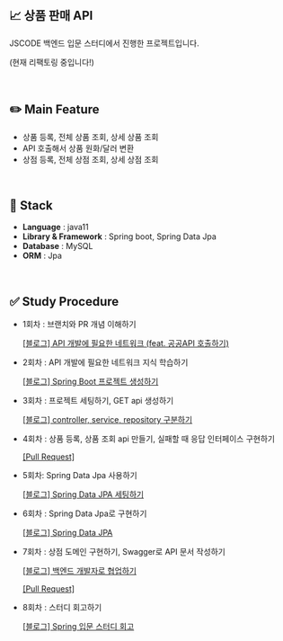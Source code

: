 

<br>

## 📈 상품 판매 API

JSCODE 백엔드 입문 스터디에서 진행한 프로젝트입니다.

(현재 리팩토링 중입니다!)

<br>

## ✏️ Main Feature

- 상품 등록, 전체 상품 조회, 상세 상품 조회
- API 호출해서 상품 원화/달러 변환
- 상점 등록, 전체 상점 조회, 상세 상점 조회

<br>

## 🔧 Stack

- **Language** : java11
- **Library & Framework** : Spring boot, Spring Data Jpa
- **Database** : MySQL
- **ORM** : Jpa


<br>

## ✅ Study P**rocedure**

- 1회차 : 브랜치와 PR 개념 이해하기
    
    [[블로그] API 개발에 필요한 네트워크 (feat. 공공API 호출하기)](https://velog.io/@0sunset0/JSCODE-API-%EA%B0%9C%EB%B0%9C%EC%97%90-%ED%95%84%EC%9A%94%ED%95%9C-%EB%84%A4%ED%8A%B8%EC%9B%8C%ED%81%AC)
    
- 2회차 : API 개발에 필요한 네트워크 지식 학습하기
    
    [[블로그] Spring Boot 프로젝트 생성하기](https://velog.io/@0sunset0/JSCODE-Spring-Boot-%ED%94%84%EB%A1%9C%EC%A0%9D%ED%8A%B8-%EC%83%9D%EC%84%B1%ED%95%98%EA%B8%B0)
    
- 3회차 : 프로젝트 세팅하기, GET api 생성하기
    
    [[블로그] controller, service, repository 구분하기](https://velog.io/@0sunset0/JSCODE-controller-service-repository-%EA%B5%AC%EB%B6%84%ED%95%98%EA%B8%B0)
    
- 4회차 : 상품 등록, 상품 조회 api 만들기, 실패할 때 응답 인터페이스 구현하기
    
    [[Pull Request]](https://github.com/JSCODE-EDU/spring-class-0sunset0/pull/2)
    
- 5회차: Spring Data Jpa 사용하기
    
    [[블로그] Spring Data JPA 세팅하기](https://velog.io/@0sunset0/JSCODE-Spring-Data-JPA-%EC%84%B8%ED%8C%85%ED%95%98%EA%B8%B0)
    
- 6회차 : Spring Data Jpa로 구현하기
    
    [[블로그] Spring Data JPA](https://www.notion.so/JSCODE-Spring-31ddde41cc2a48bbb6d6f03c31e8e3ba?pvs=21)
    
- 7회차 : 상점 도메인 구현하기, Swagger로 API 문서 작성하기
    
    [[블로그] 백엔드 개발자로 협업하기](https://velog.io/@0sunset0/JSCODE-%EB%B0%B1%EC%97%94%EB%93%9C-%EA%B0%9C%EB%B0%9C%EC%9E%90%EB%A1%9C-%ED%98%91%EC%97%85%ED%95%98%EA%B8%B0)
    
    [[Pull Request]](https://github.com/JSCODE-EDU/spring-class-0sunset0/pull/3)
    
- 8회차 : 스터디 회고하기
    
    [[블로그] Spring 입문 스터디 회고](https://velog.io/@0sunset0/JSCODE-Spring-%EC%9E%85%EB%AC%B8-%EC%8A%A4%ED%84%B0%EB%94%94-%ED%9A%8C%EA%B3%A0)

